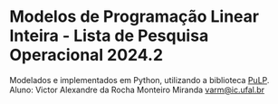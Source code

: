 # Modelos de Programação Linear Inteira - Lista de Pesquisa Operacional 2024.2

Modelados e implementados em Python, utilizando a biblioteca [PuLP](https://coin-or.github.io/pulp/). \
Aluno: Victor Alexandre da Rocha Monteiro Miranda <varm@ic.ufal.br>
